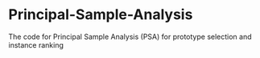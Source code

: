 # Principal-Sample-Analysis
 The code for Principal Sample Analysis (PSA) for prototype selection and instance ranking
